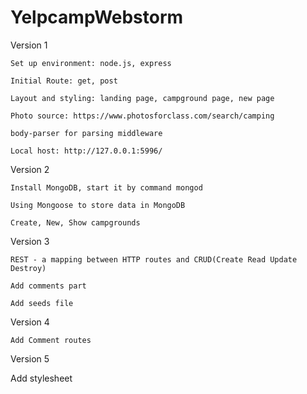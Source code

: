 # YelpcampWebstorm
Version 1

	Set up environment: node.js, express

	Initial Route: get, post

	Layout and styling: landing page, campground page, new page

	Photo source: https://www.photosforclass.com/search/camping

	body-parser for parsing middleware

	Local host: http://127.0.0.1:5996/


Version 2

    Install MongoDB, start it by command mongod

    Using Mongoose to store data in MongoDB

    Create, New, Show campgrounds


Version 3

    REST - a mapping between HTTP routes and CRUD(Create Read Update Destroy)

    Add comments part

    Add seeds file

Version 4

    Add Comment routes

Version 5

   Add stylesheet

   




